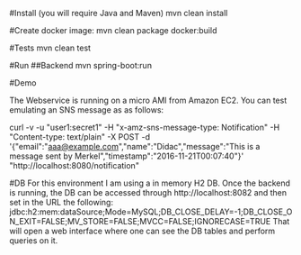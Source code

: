 #Install (you will require Java and Maven)
mvn clean install


#Create docker image:
mvn clean package docker:build


#Tests
mvn clean test


#Run
##Backend
mvn spring-boot:run


#Demo

The Webservice is running on a micro AMI from Amazon EC2. You can test emulating an SNS message as as follows:

curl -v -u "user1:secret1" -H "x-amz-sns-message-type: Notification" -H "Content-type: text/plain" -X POST -d '{"email":"aaa@example.com","name":"Didac","message":"This is a message sent by Merkel","timestamp":"2016-11-21T00:07:40"}' "http://localhost:8080/notification"


#DB
For this environment I am using a in memory H2 DB. Once the backend is running, the DB can be accessed through http://localhost:8082 and then set in the URL the following:
jdbc:h2:mem:dataSource;Mode=MySQL;DB_CLOSE_DELAY=-1;DB_CLOSE_ON_EXIT=FALSE;MV_STORE=FALSE;MVCC=FALSE;IGNORECASE=TRUE
That will open a web interface where one can see the DB tables and perform queries on it.
